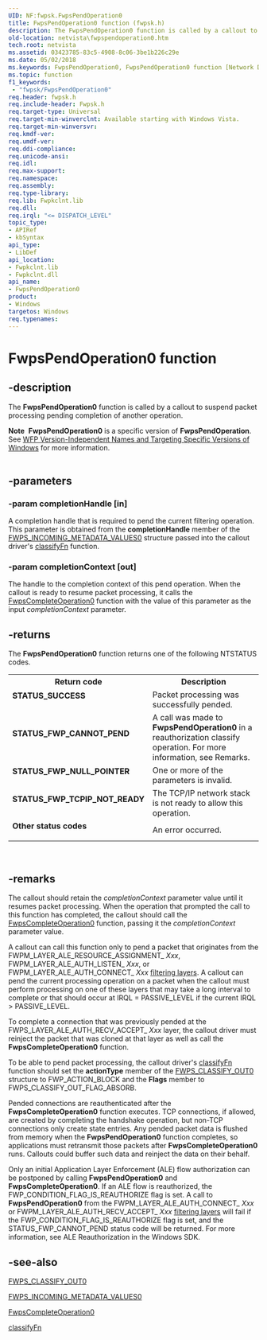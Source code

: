 ```yaml
---
UID: NF:fwpsk.FwpsPendOperation0
title: FwpsPendOperation0 function (fwpsk.h)
description: The FwpsPendOperation0 function is called by a callout to suspend packet processing pending completion of another operation.Note  FwpsPendOperation0 is a specific version of FwpsPendOperation.
old-location: netvista\fwpspendoperation0.htm
tech.root: netvista
ms.assetid: 03423785-83c5-4908-8c06-3be1b226c29e
ms.date: 05/02/2018
ms.keywords: FwpsPendOperation0, FwpsPendOperation0 function [Network Drivers Starting with Windows Vista], fwpsk/FwpsPendOperation0, netvista.fwpspendoperation0, wfp_ref_2_funct_3_fwps_J-Q_4e19462a-e31a-4d06-af83-68b11a00dd7a.xml
ms.topic: function
f1_keywords:
 - "fwpsk/FwpsPendOperation0"
req.header: fwpsk.h
req.include-header: Fwpsk.h
req.target-type: Universal
req.target-min-winverclnt: Available starting with Windows Vista.
req.target-min-winversvr: 
req.kmdf-ver: 
req.umdf-ver: 
req.ddi-compliance: 
req.unicode-ansi: 
req.idl: 
req.max-support: 
req.namespace: 
req.assembly: 
req.type-library: 
req.lib: Fwpkclnt.lib
req.dll: 
req.irql: "<= DISPATCH_LEVEL"
topic_type:
- APIRef
- kbSyntax
api_type:
- LibDef
api_location:
- Fwpkclnt.lib
- Fwpkclnt.dll
api_name:
- FwpsPendOperation0
product:
- Windows
targetos: Windows
req.typenames: 
---
```


# FwpsPendOperation0 function


## -description


The 
  <b>FwpsPendOperation0</b> function is called by a callout to suspend packet processing pending completion of
  another operation.
<div class="alert"><b>Note</b>  <b>FwpsPendOperation0</b> is a specific version of <b>FwpsPendOperation</b>. See <a href="https://docs.microsoft.com/windows/desktop/FWP/wfp-version-independent-names-and-targeting-specific-versions-of-windows">WFP Version-Independent Names and Targeting Specific Versions of Windows</a> for more information.</div><div> </div>

## -parameters




### -param completionHandle [in]

A completion handle that is required to pend the current filtering operation. This parameter is
     obtained from the 
     <b>completionHandle</b> member of the 
     <a href="https://docs.microsoft.com/windows-hardware/drivers/ddi/content/fwpsk/ns-fwpsk-fwps_incoming_metadata_values0_">FWPS_INCOMING_METADATA_VALUES0</a> structure passed into the callout driver's 
     <a href="https://docs.microsoft.com/windows-hardware/drivers/ddi/content/_netvista/">classifyFn</a> function.


### -param completionContext [out]

The handle to the completion context of this pend operation. When the callout is ready to resume
     packet processing, it calls the 
     <a href="https://docs.microsoft.com/windows-hardware/drivers/ddi/content/fwpsk/nf-fwpsk-fwpscompleteoperation0">FwpsCompleteOperation0</a> function
     with the value of this parameter as the input 
     <i>completionContext</i> parameter.


## -returns



The 
     <b>FwpsPendOperation0</b> function returns one of the following NTSTATUS codes.

<table>
<tr>
<th>Return code</th>
<th>Description</th>
</tr>
<tr>
<td width="40%">
<dl>
<dt><b>STATUS_SUCCESS</b></dt>
</dl>
</td>
<td width="60%">
Packet processing was successfully pended.

</td>
</tr>
<tr>
<td width="40%">
<dl>
<dt><b>STATUS_FWP_CANNOT_PEND</b></dt>
</dl>
</td>
<td width="60%">
A call was made to 
       <b>FwpsPendOperation0</b> in a reauthorization classify operation. For more information, see Remarks.

</td>
</tr>
<tr>
<td width="40%">
<dl>
<dt><b>STATUS_FWP_NULL_POINTER</b></dt>
</dl>
</td>
<td width="60%">
One or more of the parameters is invalid.

</td>
</tr>
<tr>
<td width="40%">
<dl>
<dt><b>STATUS_FWP_TCPIP_NOT_READY</b></dt>
</dl>
</td>
<td width="60%">
The TCP/IP network stack is not ready to allow this operation.

</td>
</tr>
<tr>
<td width="40%">
<dl>
<dt><b>Other status codes</b></dt>
</dl>
</td>
<td width="60%">
An error occurred.

</td>
</tr>
</table>
 




## -remarks



The callout should retain the 
    <i>completionContext</i> parameter value until it resumes packet processing. When the operation that
    prompted the call to this function has completed, the callout should call the 
    <a href="https://docs.microsoft.com/windows-hardware/drivers/ddi/content/fwpsk/nf-fwpsk-fwpscompleteoperation0">FwpsCompleteOperation0</a> function,
    passing it the 
    <i>completionContext</i> parameter value.

A callout can call this function only to pend a packet that originates from the
    FWPM_LAYER_ALE_RESOURCE_ASSIGNMENT_
    <i>Xxx</i>, FWPM_LAYER_ALE_AUTH_LISTEN_
    <i>Xxx</i>, or FWPM_LAYER_ALE_AUTH_CONNECT_
    <i>Xxx</i> <a href="https://docs.microsoft.com/windows-hardware/drivers/network/using-layer-2-filtering">filtering layers</a>. A callout can
    pend the current processing operation on a packet when the callout must perform processing on one of
    these layers that may take a long interval to complete or that should occur at IRQL = PASSIVE_LEVEL if
    the current IRQL > PASSIVE_LEVEL.

To complete a connection that was previously pended at the FWPS_LAYER_ALE_AUTH_RECV_ACCEPT_
    <i>Xxx</i> layer, the callout driver must reinject the packet that was cloned at that layer as well as
    call the 
    <b>FwpsCompleteOperation0</b> function.

To be able to pend packet processing, the callout driver's 
    <a href="https://docs.microsoft.com/windows-hardware/drivers/ddi/content/_netvista/">classifyFn</a> function should set the 
    <b>actionType</b> member of the 
    <a href="https://docs.microsoft.com/windows/desktop/api/fwpstypes/ns-fwpstypes-fwps_classify_out0_">FWPS_CLASSIFY_OUT0</a> structure to
    FWP_ACTION_BLOCK and the 
    <b>Flags</b> member to FWPS_CLASSIFY_OUT_FLAG_ABSORB.

Pended connections are reauthenticated after the 
    <b>FwpsCompleteOperation0</b> function executes. TCP connections, if allowed, are created by completing
    the handshake operation, but non-TCP connections only create state entries. Any pended packet data
    is flushed from memory when the 
    <b>FwpsPendOperation0</b> function completes, so applications must retransmit those packets after 
    <b>FwpsCompleteOperation0</b> runs. Callouts could buffer such data and reinject the data on their
    behalf.

Only an initial Application Layer Enforcement (ALE) flow authorization can be postponed by calling 
    <b>FwpsPendOperation0</b> and 
    <b>FwpsCompleteOperation0</b>. If an ALE flow is reauthorized, the FWP_CONDITION_FLAG_IS_REAUTHORIZE flag
    is set. A call to 
    <b>FwpsPendOperation0</b> from the FWPM_LAYER_ALE_AUTH_CONNECT_
    <i>Xxx</i> or FWPM_LAYER_ALE_AUTH_RECV_ACCEPT_
    <i>Xxx</i> <a href="https://docs.microsoft.com/windows-hardware/drivers/network/using-layer-2-filtering">filtering layers</a> will fail if the
    FWP_CONDITION_FLAG_IS_REAUTHORIZE flag is set, and the STATUS_FWP_CANNOT_PEND status code will be
    returned. For more information, see ALE Reauthorization in the Windows SDK.




## -see-also




<a href="https://docs.microsoft.com/windows/desktop/api/fwpstypes/ns-fwpstypes-fwps_classify_out0_">FWPS_CLASSIFY_OUT0</a>



<a href="https://docs.microsoft.com/windows-hardware/drivers/ddi/content/fwpsk/ns-fwpsk-fwps_incoming_metadata_values0_">
   FWPS_INCOMING_METADATA_VALUES0</a>



<a href="https://docs.microsoft.com/windows-hardware/drivers/ddi/content/fwpsk/nf-fwpsk-fwpscompleteoperation0">FwpsCompleteOperation0</a>



<a href="https://docs.microsoft.com/windows-hardware/drivers/ddi/content/_netvista/">classifyFn</a>
 

 

